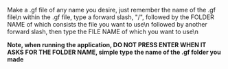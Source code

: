 Make a .gf file of any name you desire, just remember the name of the .gf file\n
within the .gf file, type a forward slash, "/", followed by the FOLDER NAME of which consists the file you want to use\n
followed by another forward slash, then type the FILE NAME of which you want to use\n

**Note, when running the application, DO NOT PRESS ENTER WHEN IT ASKS FOR THE FOLDER NAME, simple type the name of the .gf folder you made**
